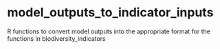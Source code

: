 # model_outputs_to_indicator_inputs
R functions to convert model outputs into the appropriate format for the functions in biodiversity_indicators
